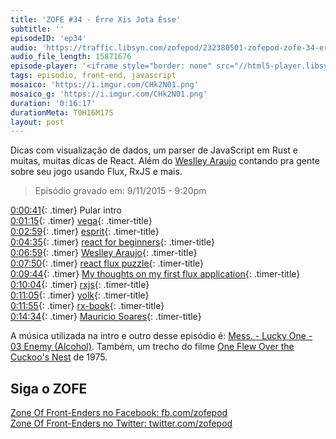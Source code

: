 ```yaml
---
title: 'ZOFE #34 - Érre Xis Jota Ésse'
subtitle: ''
episodeID: 'ep34'
audio: 'https://traffic.libsyn.com/zofepod/232380501-zofepod-zofe-34-erre-xis-jota-esse.m4a'
audio_file_length: 15871676
episode-player: '<iframe style="border: none" src="//html5-player.libsyn.com/embed/episode/id/7032619/height/90/theme/custom/autoplay/no/autonext/no/thumbnail/yes/preload/no/no_addthis/no/direction/backward/render-playlist/no/custom-color/87A93A/" height="90" width="100%" scrolling="no"  allowfullscreen webkitallowfullscreen mozallowfullscreen oallowfullscreen msallowfullscreen></iframe>'
tags: episodio, front-end, javascript
mosaico: 'https://i.imgur.com/CHk2N01.png'
mosaico_g: 'https://i.imgur.com/CHk2N01.png'
duration: '0:16:17'
durationMeta: T0H16M17S
layout: post
---
```


Dicas com visualização de dados, um parser de JavaScript em Rust e muitas, muitas dicas de React. Além do [Weslley Araujo](https://twitter.com/_weslleyaraujo) contando pra gente sobre seu jogo usando Flux, RxJS e mais.

<!-- excerpt -->

> Episódio gravado em: 9/11/2015 - 9:20pm

[0:00:41](#t=0:00:41){: .timer} Pular intro<br>
[0:01:15](#t=0:01:15){: .timer} [vega](https://github.com/vega/vega){: .timer-title}<br>
[0:02:59](#t=0:02:59){: .timer} [esprit](https://github.com/dherman/esprit){: .timer-title}<br>
[0:04:35](#t=0:04:35){: .timer} [react for beginners](https://reactforbeginners.com/){: .timer-title}<br>
[0:06:59](#t=0:06:59){: .timer} [Weslley Araujo](https://twitter.com/_weslleyaraujo){: .timer-title}<br>
[0:07:50](#t=0:07:50){: .timer} [react flux puzzle](https://github.com/weslleyaraujo/react-flux-puzzle){: .timer-title}<br>
[0:09:44](#t=0:09:44){: .timer} [My thoughts on my first flux application](https://medium.com/@_weslleyaraujo/my-thoughts-on-my-first-flux-application-a1fd1cccd724){: .timer-title}<br>
[0:10:04](#t=0:10:04){: .timer} [rxjs](http://reactivex.io/){: .timer-title}<br>
[0:11:05](#t=0:11:05){: .timer} [yolk](https://github.com/yolkjs/yolk){: .timer-title}<br>
[0:11:55](#t=0:11:55){: .timer} [rx-book](http://xgrommx.github.io/rx-book/){: .timer-title}<br>
[0:14:34](#t=0:14:34){: .timer} [Mauricio Soares](https://twitter.com/omauriciosoares){: .timer-title}<br>

A música utilizada na intro e outro desse episódio é: [Mess. - Lucky One - 03 Enemy (Alcohol)](http://store.southerncitylab.net/album/lucky-one). Também, um trecho do filme [One Flew Over the Cuckoo's Nest](http://www.imdb.com/title/tt0073486/) de 1975.

## Siga o ZOFE

[Zone Of Front-Enders no Facebook: fb.com/zofepod](http://fb.com/zofepod/ 'ZOFE no Facebook: fb.com/zofepod')<br>
[Zone Of Front-Enders no Twitter: twitter.com/zofepod](http://twitter.com/zofepod/ 'ZOFE no Twitter')<br>
